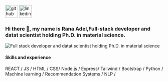 
[<img src='https://cdn.jsdelivr.net/npm/simple-icons@3.0.1/icons/github.svg' alt='github' height='40'>](https://github.com/RoadRana)  [<img src='https://cdn.jsdelivr.net/npm/simple-icons@3.0.1/icons/linkedin.svg' alt='linkedin' height='40'>](https://www.linkedin.com/in/https://www.linkedin.com/in/rana-adel-794337a7//)  

### Hi there 👋, my name is Rana Adel,Full-stack developer and datat scientist holding Ph.D. in material science.
![Full stack developer and datat scientist holding Ph.D. in material science](https://arturssmirnovs.github.io/github-profile-readme-generator/images/banner.png)


#### Skills and experience

REACT / JS / HTML / CSS/ Node.js / Express/ Tailwind / Bootstrap / Python / Machine learning / Recommendation Systems / NLP / 



